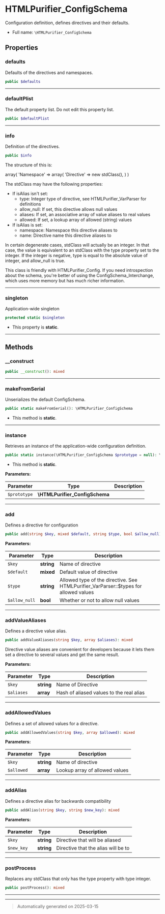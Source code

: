 
# HTMLPurifier_ConfigSchema

Configuration definition, defines directives and their defaults.



* Full name: `\HTMLPurifier_ConfigSchema`



## Properties


### defaults

Defaults of the directives and namespaces.

```php
public $defaults
```






***

### defaultPlist

The default property list. Do not edit this property list.

```php
public $defaultPlist
```






***

### info

Definition of the directives.

```php
public $info
```

The structure of this is:

 array(
     'Namespace' => array(
         'Directive' => new stdClass(),
     )
 )

The stdClass may have the following properties:

 - If isAlias isn't set:
     - type: Integer type of directive, see HTMLPurifier_VarParser for definitions
     - allow_null: If set, this directive allows null values
     - aliases: If set, an associative array of value aliases to real values
     - allowed: If set, a lookup array of allowed (string) values
 - If isAlias is set:
     - namespace: Namespace this directive aliases to
     - name: Directive name this directive aliases to

In certain degenerate cases, stdClass will actually be an integer. In
that case, the value is equivalent to an stdClass with the type
property set to the integer. If the integer is negative, type is
equal to the absolute value of integer, and allow_null is true.

This class is friendly with HTMLPurifier_Config. If you need introspection
about the schema, you're better of using the ConfigSchema_Interchange,
which uses more memory but has much richer information.




***

### singleton

Application-wide singleton

```php
protected static $singleton
```



* This property is **static**.


***

## Methods


### __construct



```php
public __construct(): mixed
```












***

### makeFromSerial

Unserializes the default ConfigSchema.

```php
public static makeFromSerial(): \HTMLPurifier_ConfigSchema
```



* This method is **static**.








***

### instance

Retrieves an instance of the application-wide configuration definition.

```php
public static instance(\HTMLPurifier_ConfigSchema $prototype = null): \HTMLPurifier_ConfigSchema
```



* This method is **static**.




**Parameters:**

| Parameter | Type | Description |
|-----------|------|-------------|
| `$prototype` | **\HTMLPurifier_ConfigSchema** |  |





***

### add

Defines a directive for configuration

```php
public add(string $key, mixed $default, string $type, bool $allow_null): mixed
```








**Parameters:**

| Parameter | Type | Description |
|-----------|------|-------------|
| `$key` | **string** | Name of directive |
| `$default` | **mixed** | Default value of directive |
| `$type` | **string** | Allowed type of the directive. See<br />HTMLPurifier_VarParser::$types for allowed values |
| `$allow_null` | **bool** | Whether or not to allow null values |





***

### addValueAliases

Defines a directive value alias.

```php
public addValueAliases(string $key, array $aliases): mixed
```

Directive value aliases are convenient for developers because it lets
them set a directive to several values and get the same result.






**Parameters:**

| Parameter | Type | Description |
|-----------|------|-------------|
| `$key` | **string** | Name of Directive |
| `$aliases` | **array** | Hash of aliased values to the real alias |





***

### addAllowedValues

Defines a set of allowed values for a directive.

```php
public addAllowedValues(string $key, array $allowed): mixed
```








**Parameters:**

| Parameter | Type | Description |
|-----------|------|-------------|
| `$key` | **string** | Name of directive |
| `$allowed` | **array** | Lookup array of allowed values |





***

### addAlias

Defines a directive alias for backwards compatibility

```php
public addAlias(string $key, string $new_key): mixed
```








**Parameters:**

| Parameter | Type | Description |
|-----------|------|-------------|
| `$key` | **string** | Directive that will be aliased |
| `$new_key` | **string** | Directive that the alias will be to |





***

### postProcess

Replaces any stdClass that only has the type property with type integer.

```php
public postProcess(): mixed
```












***


***
> Automatically generated on 2025-03-15
